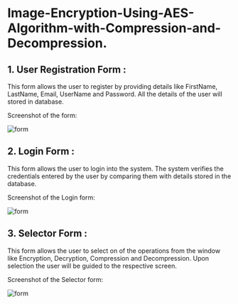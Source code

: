 # Image-Encryption-Using-AES-Algorithm-with-Compression-and-Decompression.

## 1. User Registration Form :
  This form allows the user to register by providing details like FirstName, LastName, Email, UserName and Password. All the details of     the user will stored in database.
  
  Screenshot of the form:
  
  ![form](https://raw.githubusercontent.com/chaitanya6761/Image-Encryption-Using-AES-Algorithm-with-Compression-and-Decompression./master/screen%20shots/ref%20form.JPG)
  
  
## 2. Login  Form :
   This form allows the user to login into the system. The system verifies the credentials  entered by the user by comparing them with        details stored in the database.  
   
  Screenshot of the Login form:
  
  ![form](https://raw.githubusercontent.com/chaitanya6761/Image-Encryption-Using-AES-Algorithm-with-Compression-and-Decompression./master/screen%20shots/login%20screen.JPG)  
  
  
  
## 3. Selector  Form :
  This form allows the user to select on of the operations from the window like Encryption, Decryption, Compression and Decompression.       Upon selection the user will be guided to the respective screen.
   
  Screenshot of the Selector form:
  
  ![form](https://raw.githubusercontent.com/chaitanya6761/Image-Encryption-Using-AES-Algorithm-with-Compression-and-Decompression./master/screen%20shots/selector%20form.JPG)   
  
